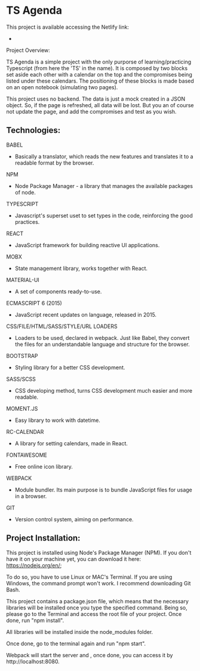 # TS Agenda

This project is available accessing the Netlify link:
- <ADD LINK HERE>

Project Overview:

TS Agenda is a simple project with the only purporse of learning/practicing Typescript (from here the 'TS' in the name).
It is composed by two blocks set aside each other with a calendar on the top and the compromises being listed under these calendars. The positioning of these blocks is made based on an open notebook (simulating two pages). 

This project uses no backend. The data is just a mock created in a JSON object. So, if the page is refreshed, all data will be lost. But you an of course not update the page, and add the compromises and test as you wish.

## Technologies:

BABEL
- Basically a translator, which reads the new features and translates it to a readable format by the browser.

NPM
- Node Package Manager - a library that manages the available packages of node.

TYPESCRIPT
- Javascript's superset uset to set types in the code, reinforcing the good practices.

REACT
- JavaScript framework for building reactive UI applications.

MOBX
- State management library, works together with React.

MATERIAL-UI
- A set of components ready-to-use.

ECMASCRIPT 6 (2015)
- JavaScript recent updates on language, released in 2015.

CSS/FILE/HTML/SASS/STYLE/URL LOADERS
- Loaders to be used, declared in webpack. Just like Babel, they convert the files for an understandable language and structure for the browser.

BOOTSTRAP
- Styling library for a better CSS development.

SASS/SCSS
- CSS developing method, turns CSS development much easier and more readable.

MOMENT.JS
- Easy library to work with datetime.

RC-CALENDAR
- A library for setting calendars, made in React.

FONTAWESOME
- Free online icon library.

WEBPACK
- Module bundler. Its main purpose is to bundle JavaScript files for usage in a browser.

GIT
- Version control system, aiming on performance.

## Project Installation:

This project is installed using Node's Package Manager (NPM). If you don't have it on your machine yet, you can download it here: https://nodejs.org/en/;

To do so, you have to use Linux or MAC's Terminal. If you are using Windows, the command prompt won't work. I recommend downloading Git Bash.

This project contains a package.json file, which means that the necessary libraries will be installed once you type the specified command. Being so, please go to the Terminal and access the root file of your project. Once done, run "npm install".

All libraries will be installed inside the node_modules folder.

Once done, go to the terminal again and run "npm start".

Webpack will start the server and , once done, you can access it by http://localhost:8080.
